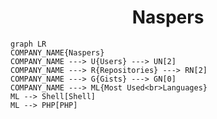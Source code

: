 <h1 align="center">Naspers</h1>

```mermaid
graph LR
COMPANY_NAME{Naspers}
COMPANY_NAME ---> U{Users} ---> UN[2]
COMPANY_NAME ---> R{Repositories} ---> RN[2]
COMPANY_NAME ---> G{Gists} ---> GN[0]
COMPANY_NAME ---> ML{Most Used<br>Languages}
ML --> Shell[Shell]
ML --> PHP[PHP]
```
